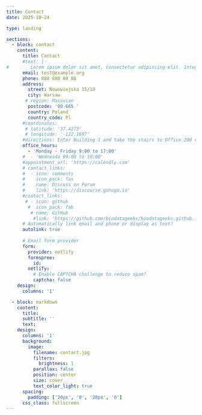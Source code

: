 ```yaml
---
title: Contact
date: 2025-10-24

type: landing

sections:
  - block: contact
    content:
      title: Contact
      #text: |-
#        Lorem ipsum dolor sit amet, consectetur adipiscing elit. Integer tempus augue non tempor egestas. Proin nisl nunc, dignissim in accumsan dapibus, auctor ullamcorper neque. Quisque at elit felis. Vestibulum ante ipsum primis in faucibus orci luctus et ultrices posuere cubilia curae; Aenean eget elementum odio. Cras interdum eget risus sit amet aliquet. In volutpat, nisl ut fringilla dignissim, arcu nisl suscipit ante, at accumsan sapien nisl eu eros.
      email: test@example.org
      phone: 888 888 88 88
      address:
        street: Nowowiejska 15/19
        city: Warsaw
       # region: Masovian
        postcode: '00-665 '
        country: Poland
        country_code: Pl
      #coordinates:
       # latitude: '37.4275'
       # longitude: '-122.1697'
      #directions: Enter Building 1 and take the stairs to Office 200 on Floor 2
      office_hours:
        - 'Monday - Friday 9:00 to 17:00'
      #  - 'Wednesda 09:00 to 10:00'
      #appointment_url: 'https://calendly.com'
      # contact_links:
      #  - icon: comments
      #    icon_pack: fas
      #    name: Discuss on Forum
      #    link: 'https://discourse.gohugo.io'
      #contact_links:
       # - icon: github
        #  icon_pack: fab
         # name: GitHub
          #link: 'https://github.com/biodatageeks/biodatageeks.github.io'
      # Automatically link email and phone or display as text?
      autolink: true
    
      # Email form provider
      form:
        provider: netlify
        formspree:
          id:
        netlify:
          # Enable CAPTCHA challenge to reduce spam?
          captcha: false
    design:
      columns: '1'

  - block: markdown
    content:
      title:
      subtitle: ''
      text:
    design:
      columns: '1'
      background:
        image: 
          filename: contact.jpg
          filters:
            brightness: 1
          parallax: false
          position: center
          size: cover
          text_color_light: true
      spacing:
        padding: ['20px', '0', '20px', '0']
      css_class: fullscreen
---
```

